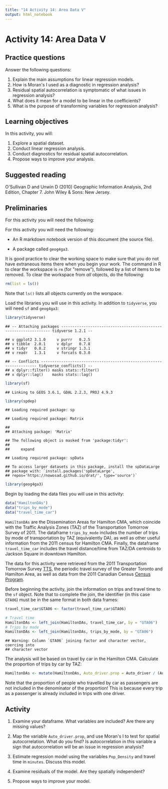 ```yaml
---
title: "14 Activity 14: Area Data V"
output: html_notebook
---
```


# Activity 14: Area Data V

## Practice questions

Answer the following questions:

1. Explain the main assumptions for linear regression models.
2. How is Moran's I used as a diagnostic in regression analysis?
3. Residual spatial autocorrelation is symptomatic of what issues in regression analysis?
4. What does it mean for a model to be linear in the coefficients?
5. What is the purpose of transforming variables for regression analysis?

## Learning objectives

In this activity, you will:

1. Explore a spatial dataset.
2. Conduct linear regression analysis.
3. Conduct diagnostics for residual spatial autocorrelation.
4. Propose ways to improve your analysis.

## Suggested reading

O'Sullivan D and Unwin D (2010) Geographic Information Analysis, 2nd Edition, Chapter 7. John Wiley & Sons: New Jersey. 

## Preliminaries

For this activity you will need the following:

For this activity you will need the following:

* An R markdown notebook version of this document (the source file).

* A package called `geog4ga3`.

It is good practice to clear the working space to make sure that you do not have extraneous items there when you begin your work. The command in R to clear the workspace is `rm` (for "remove"), followed by a list of items to be removed. To clear the workspace from _all_ objects, do the following:

```r
rm(list = ls())
```

Note that `ls()` lists all objects currently on the worspace.

Load the libraries you will use in this activity. In addition to `tidyverse`, you will need `sf` and `geog4ga3`:

```r
library(tidyverse)
```

```
## -- Attaching packages ----------------------------------------------------------------- tidyverse 1.2.1 --
```

```
## v ggplot2 3.1.0     v purrr   0.2.5
## v tibble  2.0.1     v dplyr   0.7.8
## v tidyr   0.8.2     v stringr 1.3.1
## v readr   1.3.1     v forcats 0.3.0
```

```
## -- Conflicts -------------------------------------------------------------------- tidyverse_conflicts() --
## x dplyr::filter() masks stats::filter()
## x dplyr::lag()    masks stats::lag()
```

```r
library(sf)
```

```
## Linking to GEOS 3.6.1, GDAL 2.2.3, PROJ 4.9.3
```

```r
library(spdep)
```

```
## Loading required package: sp
```

```
## Loading required package: Matrix
```

```
## 
## Attaching package: 'Matrix'
```

```
## The following object is masked from 'package:tidyr':
## 
##     expand
```

```
## Loading required package: spData
```

```
## To access larger datasets in this package, install the spDataLarge
## package with: `install.packages('spDataLarge',
## repos='https://nowosad.github.io/drat/', type='source')`
```

```r
library(geog4ga3)
```

Begin by loading the data files you will use in this activity:

```r
data("HamiltonDAs")
data("trips_by_mode")
data("travel_time_car")
```

`HamiltonDAs` are the Dissemination Areas for Hamilton CMA, which coincide with the Traffic Analysis Zones (TAZ) of the Transportation Tomorrow Survey of 2011. The dataframe `trips_by_mode`
includes the number of trips by mode of transportation by TAZ (equivalently DA), as well as other useful information from the 2011 census for Hamilton CMA. Finally, the dataframe `travel_time_car`
includes the travel distance/time from TAZ/DA centroids to Jackson Square in downtown Hamilton.

The data for this activity were retrieved from the 2011 Transportation Tomorrow Survey [TTS](http://www.transportationtomorrow.on.ca/), the periodic travel survey of the Greater Toronto and Hamilton Area, as well as data from the 2011 Canadian Census [Census Program](http://www12.statcan.gc.ca/census-recensement/index-eng.cfm).

Before beginning the activity, join the information on trips and travel time to the `sf` object. Note that to complete the join, the identifier (in this case `GTA06`) must be in the same format in both data frames:

```r
travel_time_car$GTA06 <- factor(travel_time_car$GTA06)

# Travel time
HamiltonDAs <- left_join(HamiltonDAs, travel_time_car, by = "GTA06")
# Trips by mode
HamiltonDAs <- left_join(HamiltonDAs, trips_by_mode, by = "GTA06")
```

```
## Warning: Column `GTA06` joining factor and character vector, coercing into
## character vector
```

The analysis will be based on travel by car in the Hamilton CMA. Calculate the proportion of trips by car by TAZ:

```r
HamiltonDAs <- mutate(HamiltonDAs, Auto_driver.prop = Auto_driver / (Auto_driver + Cycle + Walk))
```

Note that the proportion of people who travelled by car as passengers are not included in the denominator of the proportion! This is because every trip as a passenger is already included in trips with one driver.

## Activity

1. Examine your dataframe. What variables are included? Are there any missing values?

2. Map the variable `Auto_driver.prop`, and use Moran's I to test for spatial autocorrelation. What do you find? Is autocorrelation in this variable a sign that autocorrelation will be an issue in regression analysis?

3. Estimate regression model using the variables `Pop_Density` and travel time in `minutes`. Discuss this model.

4. Examine residuals of the model. Are they spatially independent?

5. Propose ways to improve your model.

